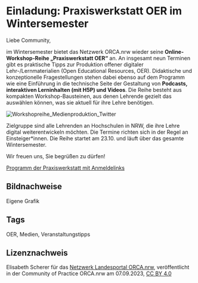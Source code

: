 # Einladung: Praxiswerkstatt OER im Wintersemester

Liebe Community,

im Wintersemester bietet das Netzwerk ORCA.nrw wieder seine **Online-Workshop-Reihe „Praxiswerkstatt OER“**  an. An insgesamt neun Terminen gibt es praktische Tipps zur Produktion  offener digitaler Lehr-/Lernmaterialien (Open Educational Resources,  OER). Didaktische und konzeptionelle Fragestellungen stehen dabei ebenso  auf dem Programm wie eine Einführung in die technische Seite der  Gestaltung von **Podcasts, interaktiven Lerninhalten (mit H5P) und Videos**.  Die Reihe besteht aus kompakten Workshop-Bausteinen, aus denen Lehrende  gezielt das auswählen können, was sie aktuell für ihre Lehre benötigen.

![Workshopreihe_Medienproduktion_Twitter](https://github.com/lindahalm-hsbi/infOERmiert/assets/147709351/709ba60a-7d18-4180-bf65-0e340b1054de)

Zielgruppe sind alle Lehrenden an Hochschulen in NRW, die ihre Lehre  digital weiterentwickeln möchten. Die Termine richten sich in der Regel  an Einsteiger\*innen. Die Reihe startet am 23.10. und läuft über das  gesamte Wintersemester.

Wir freuen uns, Sie begrüßen zu dürfen!

[Programm der Praxiswerkstatt mit Anmeldelinks](https://www.orca.nrw/praxiswerkstatt-oer)

## Bildnachweise
Eigene Grafik
## Tags
OER, Medien, Veranstaltungstipps
## Lizenznachweis
Elisabeth Scherer für das <a href="http://www.orca.nrw/ueber-uns/netzwerk" target="_blank">Netzwerk Landesportal ORCA.nrw</a>, veröffentlicht in der Community of Practice ORCA.nrw am 07.09.2023, <a href="https://creativecommons.org/licenses/by/4.0/" target="_blank">CC BY 4.0</a>
